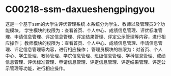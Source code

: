 # C00218-ssm-daxueshengpingyou
这是一个基于ssm的大学生评优管理系统 本系统分为学生、教师以及管理员3个功能模块。 学生模块的权限为：查看首页、个人中心、成绩信息管理、评优标准管理、申请信息管理、评定信息管理、评定结果管理、评定公示管理等内容，进行相应操作； 教师模块的权限为：查看首页、个人中心、成绩信息管理、申请信息管理、评定信息管理等内容，进行相应操作； 管理员模块的权限为：对首页、个人中心、学生管理、教师管理、学院信息管理、班级信息管理、学科信息管理、成绩信息管理、评优标准管理、申请信息管理、评定信息管理、评定结果管理、评定公示管理等功能，进行相应操作。
